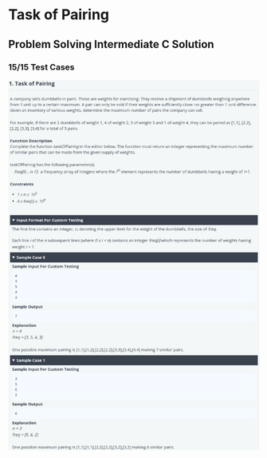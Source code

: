 # Task of Pairing
## Problem Solving Intermediate C Solution
### 15/15 Test Cases

![problem](problem.png)
